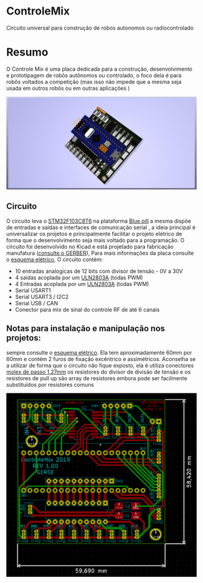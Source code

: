 # ControleMix
Circuito universal para construção de robos autonomos ou radiocontrolado

# **Resumo**

O Controle Mix é uma placa dedicada para a construção, desenvolvimento e prototipagem de robôs autônomos ou controlado, o foco dela é para robôs voltados a competição (mas isso não impede que a mesma seja usada em outros robôs ou em outras aplicações )

![](./DOC/img/01.png)

## **Circuito**
 
O circuito leva o [STM32F103C8T6](https://www.st.com/content/ccc/resource/technical/document/reference_manual/59/b9/ba/7f/11/af/43/d5/CD00171190.pdf/files/CD00171190.pdf/jcr:content/translations/en.CD00171190.pdf
) na plataforma  [Blue pill](https://www.techshopbd.com/uploads/product_document/STM32bluepillarduinoguide(1).pdf) a mesma dispõe de entradas e saídas e interfaces de comunicação serial , a ideia principal é universalizar os projetos e principalmente facilitar o projeto elétrico de forma que o desenvolvimento seja mais voltado para a programação. O circuito foi desenvolvido no Kicad e está projetado para fabricação manufatura ([consulte o GERBER](./DOC/GERBER/)), Para mais informações da placa consulte o [esquema elétrico](./DOC/ControleMix.pdf), O circuito contém:


* 10 entradas analogicas de 12 bits com divisor de tensão - 0V a 30V
* 4 saídas acoplada por um [ULN2803A](https://www.st.com/en/interfaces-and-transceivers/uln2803a.html)   (todas PWM)
* 4 Entradas acoplada por um  [ULN2803A](https://www.st.com/en/interfaces-and-transceivers/uln2803a.html)   (todas PWM)
* Serial USART1
* Serial USART3 / I2C2
* Serial USB / CAN
* Conector para mix de sinal do controle RF de até 6 canais

 
## **Notas para instalação e manipulação nos projetos:**

sempre consulte o [esquema elétrico](./DOC/ControleMix.pdf).
Ela tem aproximadamente 60mm por 60mm e contém 2 furos de fixação excêntrico e assimétricos.
Aconselha se a utilizar de forma que o circuito não fique exposto, ela é utiliza  conectores [molex de passo 1.27mm](
https://www.molex.com/molex/news/display_news.jsp?channel=New&channelId=0&oid=941
)
os resistores do divisor de divisão de tensão e os resistores de pull up são array de resistores embora pode ser facilmente substituídos por resistores comuns

![imagem 3d da pcb](./DOC/img/S01.png)
